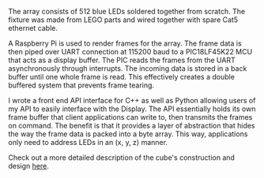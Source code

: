 The array consists of 512 blue LEDs soldered together from scratch. The fixture was made from LEGO parts and wired together with spare Cat5 ethernet cable. 

A Raspberry Pi is used to render frames for the array. The frame data is then piped over UART connection at 115200 baud to a PIC18LF45K22 MCU that acts as a display buffer. The PIC reads the frames from the UART asynchronously through interrupts. The incoming data is stored in a back buffer until one whole frame is read. This effectively creates a double buffered system that prevents frame tearing. 

I wrote a front end API interface for C++ as well as Python allowing users of my API to easily interface with the Display. The API essentially holds its own frame buffer that client applications can write to, then transmits the frames on command. The benefit is that it provides a layer of abstraction that hides the way the frame data is packed into a byte array. This way, applications only need to address LEDs in an (x, y, z) manner. 

Check out a more detailed description of the cube's construction and design [here](http://medav.github.io/ledcube).